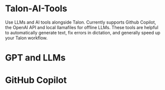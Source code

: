 # Talon-AI-Tools

Use LLMs and AI tools alongside Talon. Currently supports Github Copilot, the OpenAI API and local llamafiles for offline LLMs.
These tools are helpful to automatically generate text, fix errors in dictation, and generally speed up your Talon workflow.

# GPT and LLMs

# GitHub Copilot
